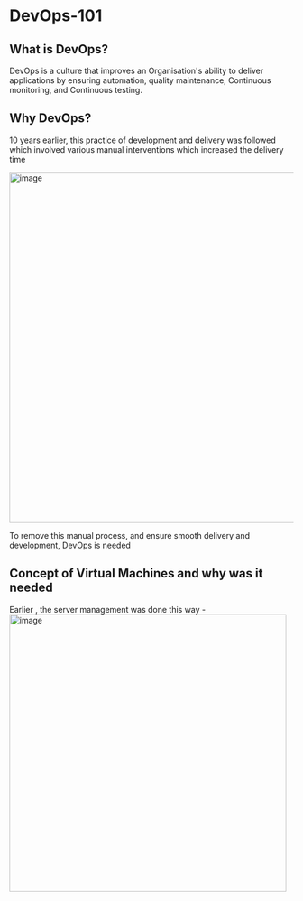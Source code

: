 # DevOps-101

## What is DevOps?

DevOps is a culture that improves an Organisation's ability to deliver applications by ensuring automation, quality maintenance, Continuous monitoring, and Continuous testing.

## Why DevOps?

10 years earlier, this practice of development and delivery was followed which involved various manual interventions which increased the delivery time 

<img width="621" alt="image" src="https://github.com/mainak0907/DevOps101/assets/88925745/43078398-a8e5-4a7a-956e-74d93b0e11e4">

To remove this manual process, and ensure smooth delivery and development, DevOps is needed

## Concept of Virtual Machines and why was it needed

Earlier , the server management was done this way -
<img width="491" alt="image" src="https://github.com/mainak0907/DevOps101/assets/88925745/43d8812a-94a9-403a-b9f5-537cf22cfdde">

